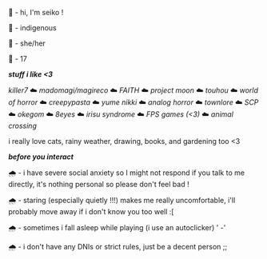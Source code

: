 🌈 - hi, I'm seiko ! 

🌈 - indigenous 

🌈 - she/her

🌈 - 17




***stuff i like <3***


*killer7* ☁️ *madomagi/magireco* ☁️ *FAITH* ☁️ *project moon* ☁️ *touhou* ☁️ *world of horror* ☁️ *creepypasta* ☁️ *yume nikki* ☁️ *analog horror* ☁️ *townlore* ☁️ *SCP* ☁️ *okegom* ☁️ *8eyes* ☁️ *irisu syndrome* ☁️ *FPS games* *(<3)* ☁️ *animal crossing*

i really love cats, rainy weather, drawing, books, and gardening too <3

***before you interact***

🌧️ - i have severe social anxiety so I might not respond if you talk to me directly, it's nothing personal so please don't feel bad !

🌧️ - staring (especially quietly !!!) makes me really uncomfortable, i'll probably move away if i don't know you too well :[

🌧️ - sometimes i fall asleep while playing (i use an autoclicker) ' -' 

🌧️ - i don't have any DNIs or strict rules, just be a decent person ;;


